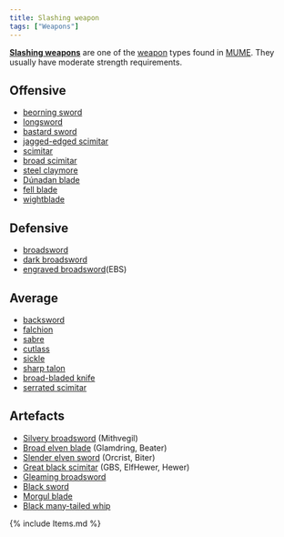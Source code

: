 ```yaml
---
title: Slashing weapon
tags: ["Weapons"]
---
```

**[Slashing weapons](Slashing_weapons "wikilink")** are one of the
[weapon](weapon "wikilink") types found in [MUME](MUME "wikilink"). They
usually have moderate strength requirements.

## Offensive

- [beorning sword](beorning_sword "wikilink")
- [longsword](longsword "wikilink")
- [bastard sword](bastard_sword "wikilink")
- [jagged-edged scimitar](jagged-edged_scimitar "wikilink")
- [scimitar](scimitar "wikilink")
- [broad scimitar](broad_scimitar "wikilink")
- [steel claymore](steel_claymore "wikilink")
- [Dúnadan blade](Dúnadan_blade "wikilink")
- [fell blade](fell_blade "wikilink")
- [wightblade](wightblade "wikilink")

## Defensive

- [broadsword](broadsword "wikilink")
- [dark broadsword](dark_broadsword "wikilink")
- [engraved broadsword](engraved_broadsword "wikilink")(EBS)

## Average

- [backsword](backsword "wikilink")
- [falchion](falchion "wikilink")
- [sabre](sabre "wikilink")
- [cutlass](cutlass "wikilink")
- [sickle](sickle "wikilink")
- [sharp talon](sharp_talon "wikilink")
- [broad-bladed knife](broad-bladed_knife "wikilink")
- [serrated scimitar](serrated_scimitar "wikilink")

## Artefacts

- [Silvery broadsword](the_silvery_broadsword "wikilink") (Mithvegil)
- [Broad elven blade](the_broad_Elven_blade "wikilink") (Glamdring,
  Beater)
- [Slender elven sword](the_slender_Elven_sword "wikilink") (Orcrist,
  Biter)
- [Great black scimitar](the_great_black_scimitar "wikilink") (GBS,
  ElfHewer, Hewer)
- [Gleaming broadsword](the_gleaming_broadsword "wikilink")
- [Black sword](the_black_sword "wikilink")
- [Morgul blade](the_Morgul_blade "wikilink")
- [Black many-tailed whip](the_black_many-tailed_whip "wikilink")

{% include Items.md %}
